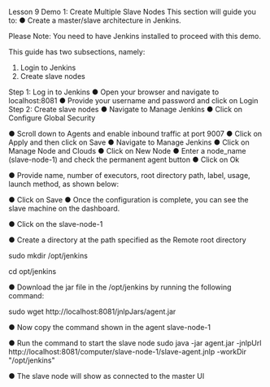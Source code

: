 Lesson 9 Demo 1: Create Multiple Slave Nodes
This section will guide you to:
●	Create a master/slave architecture in Jenkins.

Please Note: You need to have Jenkins installed to proceed with this demo.

This guide has two subsections, namely:
1.	Login to Jenkins
2.	Create slave nodes

Step 1: Log in to Jenkins
●	Open your browser and navigate to localhost:8081
●	Provide your username and password and click on Login
Step 2: Create slave nodes
●	Navigate to Manage Jenkins
●	Click on Configure Global Security
 
●	Scroll down to Agents and enable inbound traffic at port 9007
●	Click on Apply and then click on Save
●	Navigate to Manage Jenkins
●	Click on Manage Node and Clouds
●	Click on New Node
●	Enter a node_name (slave-node-1) and check the permanent agent button
●	Click on Ok
 
●	Provide name, number of executors, root directory path, label, usage, launch method, as shown below:
 
●	Click on Save
●	Once the configuration is complete, you can see the slave machine on the dashboard.
 

●	Click on the slave-node-1 

●	Create a directory at the path specified as the Remote root directory

sudo mkdir /opt/jenkins

cd opt/jenkins

●	Download the jar file in the /opt/jenkins by running the following command:

sudo wget http://localhost:8081/jnlpJars/agent.jar

●	Now copy the command shown in the agent slave-node-1
 

●	Run the command to start the slave node
sudo java -jar agent.jar -jnlpUrl http://localhost:8081/computer/slave-node-1/slave-agent.jnlp -workDir "/opt/jenkins"
 
●	The slave node will show as connected to the master UI
 
